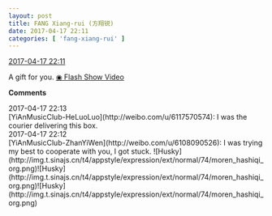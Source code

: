 ```yaml
---
layout: post
title: FANG Xiang-rui (方翔锐)
date: 2017-04-17 22:11
categories: [ 'fang-xiang-rui' ]
---
```


<div class="weibo-info">
  <a href="http://weibo.com/6117583008/EEYcWAeAd">2017-04-17 22:11</a>
</div>

A gift for you. [◉ Flash Show Video](http://weibo.com/tv/v/EEYcWAeAd)

<!-- more -->

**Comments**

<div class="weibo-info">2017-04-17 22:13</div>
[YiAnMusicClub-HeLuoLuo](http://weibo.com/u/6117570574): I was the courier delivering this box.

<div class="weibo-info">2017-04-17 22:12</div>
[YiAnMusicClub-ZhanYiWen](http://weibo.com/u/6108090526): I was trying my best to cooperate with you, I got stuck. ![Husky](http://img.t.sinajs.cn/t4/appstyle/expression/ext/normal/74/moren_hashiqi_org.png)![Husky](http://img.t.sinajs.cn/t4/appstyle/expression/ext/normal/74/moren_hashiqi_org.png)![Husky](http://img.t.sinajs.cn/t4/appstyle/expression/ext/normal/74/moren_hashiqi_org.png)
